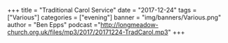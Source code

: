 +++
title = "Traditional Carol Service"
date = "2017-12-24"
tags = ["Various"]
categories = ["evening"]
banner = "img/banners/Various.png"
author = "Ben Epps"
podcast ="http://longmeadow-church.org.uk/files/mp3/2017/20171224-TradCarol.mp3"
+++
